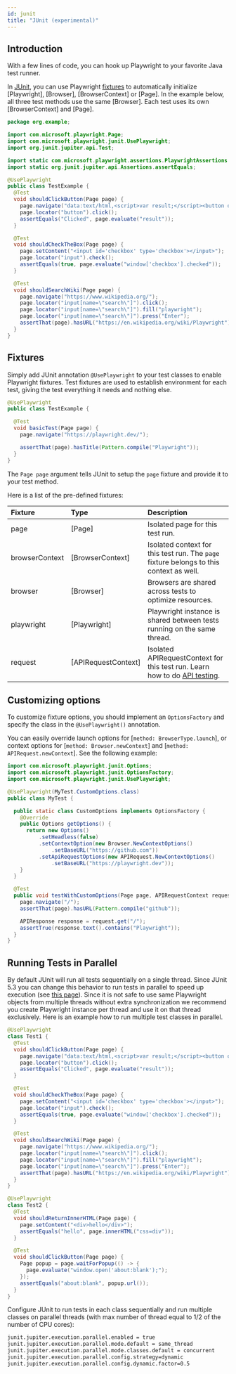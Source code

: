 ```yaml
---
id: junit
title: "JUnit (experimental)"
---
```


## Introduction

With a few lines of code, you can hook up Playwright to your favorite Java test runner.

In [JUnit](https://junit.org/junit5/), you can use Playwright [fixtures](./junit.md#fixtures) to automatically initialize [Playwright], [Browser], [BrowserContext] or [Page]. In the example below, all three test methods use the same
[Browser]. Each test uses its own [BrowserContext] and [Page].

<!-- TOC -->

```java
package org.example;

import com.microsoft.playwright.Page;
import com.microsoft.playwright.junit.UsePlaywright;
import org.junit.jupiter.api.Test;

import static com.microsoft.playwright.assertions.PlaywrightAssertions.assertThat;
import static org.junit.jupiter.api.Assertions.assertEquals;

@UsePlaywright
public class TestExample {
  @Test
  void shouldClickButton(Page page) {
    page.navigate("data:text/html,<script>var result;</script><button onclick='result=\"Clicked\"'>Go</button>");
    page.locator("button").click();
    assertEquals("Clicked", page.evaluate("result"));
  }

  @Test
  void shouldCheckTheBox(Page page) {
    page.setContent("<input id='checkbox' type='checkbox'></input>");
    page.locator("input").check();
    assertEquals(true, page.evaluate("window['checkbox'].checked"));
  }

  @Test
  void shouldSearchWiki(Page page) {
    page.navigate("https://www.wikipedia.org/");
    page.locator("input[name=\"search\"]").click();
    page.locator("input[name=\"search\"]").fill("playwright");
    page.locator("input[name=\"search\"]").press("Enter");
    assertThat(page).hasURL("https://en.wikipedia.org/wiki/Playwright");
  }
}
```

## Fixtures

Simply add JUnit annotation `@UsePlaywright` to your test classes to enable Playwright fixtures. Test fixtures are used to establish environment for each test, giving the test everything it needs and nothing else.

```java
@UsePlaywright
public class TestExample {

  @Test
  void basicTest(Page page) {
    page.navigate("https://playwright.dev/");

    assertThat(page).hasTitle(Pattern.compile("Playwright"));
  }
}
```

The `Page page` argument tells JUnit to setup the `page` fixture and provide it to your test method.

Here is a list of the pre-defined fixtures:

|Fixture       |Type               |Description                      |
|:-------------|:------------------|:--------------------------------|
|page          |[Page]             |Isolated page for this test run.|
|browserContext|[BrowserContext]   |Isolated context for this test run. The `page` fixture belongs to this context as well.|
|browser       |[Browser]          |Browsers are shared across tests to optimize resources.|
|playwright    |[Playwright]       |Playwright instance is shared between tests running on the same thread.|
|request       |[APIRequestContext]|Isolated APIRequestContext for this test run. Learn how to do [API testing](./api-testing).|

## Customizing options

To customize fixture options, you should implement an `OptionsFactory` and specify the class in the `@UsePlaywright()` annotation.

You can easily override launch options for [`method: BrowserType.launch`], or context options for [`method: Browser.newContext`] and [`method: APIRequest.newContext`]. See the following example:

```java
import com.microsoft.playwright.junit.Options;
import com.microsoft.playwright.junit.OptionsFactory;
import com.microsoft.playwright.junit.UsePlaywright;

@UsePlaywright(MyTest.CustomOptions.class)
public class MyTest {

  public static class CustomOptions implements OptionsFactory {
    @Override
    public Options getOptions() {
      return new Options()
          .setHeadless(false)
          .setContextOption(new Browser.NewContextOptions()
              .setBaseURL("https://github.com"))
          .setApiRequestOptions(new APIRequest.NewContextOptions()
              .setBaseURL("https://playwright.dev"));
    }
  }

  @Test
  public void testWithCustomOptions(Page page, APIRequestContext request) {
    page.navigate("/");
    assertThat(page).hasURL(Pattern.compile("github"));

    APIResponse response = request.get("/");
    assertTrue(response.text().contains("Playwright"));
  }
}
```

## Running Tests in Parallel

By default JUnit will run all tests sequentially on a single thread. Since JUnit 5.3 you can change this behavior to run tests in parallel
to speed up execution (see [this page](https://junit.org/junit5/docs/snapshot/user-guide/index.html#writing-tests-parallel-execution)).
Since it is not safe to use same Playwright objects from multiple threads without extra synchronization we recommend you create Playwright
instance per thread and use it on that thread exclusively. Here is an example how to run multiple test classes in parallel.

```java
@UsePlaywright
class Test1 {
  @Test
  void shouldClickButton(Page page) {
    page.navigate("data:text/html,<script>var result;</script><button onclick='result=\"Clicked\"'>Go</button>");
    page.locator("button").click();
    assertEquals("Clicked", page.evaluate("result"));
  }

  @Test
  void shouldCheckTheBox(Page page) {
    page.setContent("<input id='checkbox' type='checkbox'></input>");
    page.locator("input").check();
    assertEquals(true, page.evaluate("window['checkbox'].checked"));
  }

  @Test
  void shouldSearchWiki(Page page) {
    page.navigate("https://www.wikipedia.org/");
    page.locator("input[name=\"search\"]").click();
    page.locator("input[name=\"search\"]").fill("playwright");
    page.locator("input[name=\"search\"]").press("Enter");
    assertThat(page).hasURL("https://en.wikipedia.org/wiki/Playwright");
  }
}

@UsePlaywright
class Test2 {
  @Test
  void shouldReturnInnerHTML(Page page) {
    page.setContent("<div>hello</div>");
    assertEquals("hello", page.innerHTML("css=div"));
  }

  @Test
  void shouldClickButton(Page page) {
    Page popup = page.waitForPopup(() -> {
      page.evaluate("window.open('about:blank');");
    });
    assertEquals("about:blank", popup.url());
  }
}
```


Configure JUnit to run tests in each class sequentially and run multiple classes on parallel threads (with max
number of thread equal to 1/2 of the number of CPU cores):

```bash
junit.jupiter.execution.parallel.enabled = true
junit.jupiter.execution.parallel.mode.default = same_thread
junit.jupiter.execution.parallel.mode.classes.default = concurrent
junit.jupiter.execution.parallel.config.strategy=dynamic
junit.jupiter.execution.parallel.config.dynamic.factor=0.5
```
